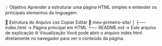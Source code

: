 💡 Objetivo
Aprender a estruturar uma página HTML simples e entender os principais elementos da linguagem.

📂 Estrutura do Arquivo
css
Copiar
Editar
📁 meu-primeiro-site/
│
├── index.html   → Página principal em HTML
└── README.md    → Este arquivo de explicação
🌐 Visualização
Você pode abrir o arquivo index.html diretamente no navegador para ver o conteúdo da página.
